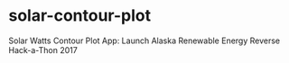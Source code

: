 # solar-contour-plot
Solar Watts Contour Plot App: Launch Alaska Renewable Energy Reverse Hack-a-Thon 2017
